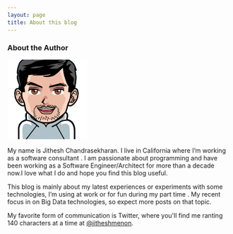 ```yaml
---
layout: page
title: About this blog
---
```



### About the Author  

![My helpful screenshot](/images/me.png) 

My name is Jithesh Chandrasekharan. I  live in  California where I’m working as a software consultant . I am passionate about programming and have been working as a Software Engineer/Architect for more than a decade now.I love what I do and hope you find this blog useful.  

This blog is mainly about my latest experiences or experiments with some technologies, I’m using at work or for fun during my part time . My recent focus in on Big Data technologies, so expect more posts on that topic. 

My favorite form of communication is Twitter, where you'll find me ranting 140 characters at a time at [@jitheshmenon](https://twitter.com/jitheshmenon "my twitter profile").  

 